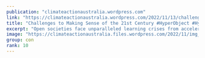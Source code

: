 ```yaml
---
publication: "climateactionaustralia.wordpress.com"
link: "https://climateactionaustralia.wordpress.com/2022/11/13/challenges-to-making-sense-of-the-21st-century-hyperobject-hyperthreat-cop27-metacrisis-the-consilience-project/"
title: "Challenges to Making Sense of the 21st Century #HyperObject #HyperThreat #COP27 #MetaCrisis The Consilience Project"
excerpt: "Open societies face unparalleled learning crises from accelerating change in technology and science. Conditions in the 21st century require individuals and societies to find a new sense of commitme…"
image: "https://climateactionaustralia.files.wordpress.com/2022/11/img_1969.jpg"
group: con
rank: 10
---
```

